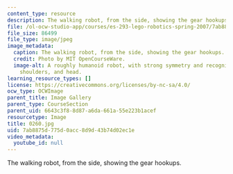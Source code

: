 ```yaml
---
content_type: resource
description: The walking robot, from the side, showing the gear hookups.
file: /ol-ocw-studio-app/courses/es-293-lego-robotics-spring-2007/7ab8875d775d0acc8d9d43b74d02ec1e_0260.jpg
file_size: 86499
file_type: image/jpeg
image_metadata:
  caption: The walking robot, from the side, showing the gear hookups.
  credit: Photo by MIT OpenCourseWare.
  image-alt: A roughly humanoid robot, with strong symmetry and recognizable feet,
    shoulders, and head.
learning_resource_types: []
license: https://creativecommons.org/licenses/by-nc-sa/4.0/
ocw_type: OCWImage
parent_title: Image Gallery
parent_type: CourseSection
parent_uid: 6643c3f8-8d87-a6da-661a-55e223b1acef
resourcetype: Image
title: 0260.jpg
uid: 7ab8875d-775d-0acc-8d9d-43b74d02ec1e
video_metadata:
  youtube_id: null
---
```

The walking robot, from the side, showing the gear hookups.